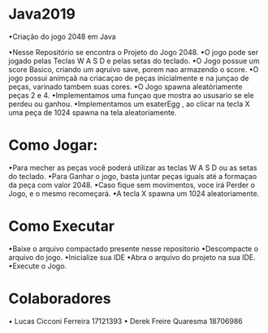 # Java2019
•Criação do jogo 2048 em Java 

•Nesse Repositório se encontra o Projeto do Jogo 2048.
•O jogo pode ser jogado pelas Teclas W A S D  e pelas setas do teclado.
•O Jogo possue um score Basico, criando um aqruivo save, porem nao armazendo o score.
•O jogo possui animçaã na criacaçao de peças inicialmente e na junçao de peças, varinado tambem suas cores.
•O Jogo spawna aleatóriamente peças 2 e 4.
•Implementamos uma funçao que mostra ao ususario se ele perdeu ou ganhou.
•Implementamos um esaterEgg , ao clicar na tecla X uma peça de 1024 spawna na tela aleatoriamente.

# Como Jogar:

•Para mecher as peças você poderá utilizar as teclas W A S D ou as setas do teclado.
•Para Ganhar o jogo, basta juntar peças iguais até a formaçao da peça com valor 2048.
•Caso fique sem movimentos, voce irá Perder o Jogo, e o mesmo recomeçará.
•A tecla X spawna um 1024 aleatoriamente.

# Como Executar
•Baixe o arquivo compactado presente nesse repositorio
•Descompacte o arquivo do jogo.
•Inicialize sua IDE
•Abra o arquivo do projeto na sua IDE.
•Execute o Jogo.

# Colaboradores
• Lucas Cicconi Ferreira  17121393
• Derek Freire Quaresma  18706986
